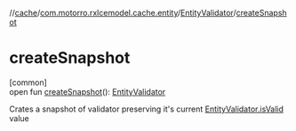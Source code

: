 //[cache](../../../index.md)/[com.motorro.rxlcemodel.cache.entity](../index.md)/[EntityValidator](index.md)/[createSnapshot](create-snapshot.md)

# createSnapshot

[common]\
open fun [createSnapshot](create-snapshot.md)(): [EntityValidator](index.md)

Crates a snapshot of validator preserving it's current [EntityValidator.isValid](is-valid.md) value

